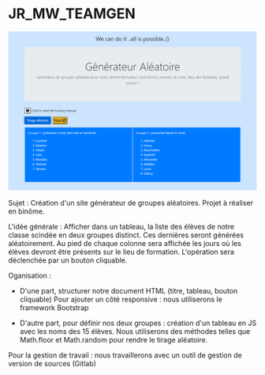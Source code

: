 # JR_MW_TEAMGEN

<img src="./public/screenshot.png" alt="screenshot du projet">

<br>

Sujet : Création d'un site générateur de groupes aléatoires. Projet à réaliser en binôme.

L'idée générale :
Afficher dans un tableau, la liste des élèves de notre classe scindée en deux groupes distinct. Ces dernières seront générées aléatoirement. Au pied de chaque colonne sera affichée les jours où les élèves devront être présents sur le lieu de formation. L'opération sera déclenchée par un bouton cliquable.


Oganisation : 
- D'une part, structurer notre document HTML (titre, tableau, bouton cliquable)
Pour ajouter un côté responsive : nous utiliserons le framework Bootstrap

- D'autre part, pour définir nos deux groupes : création d'un tableau en JS avec les noms des 15 élèves. Nous utiliserons des méthodes telles que Math.floor et Math.random pour rendre le tirage aléatoire. 


Pour la gestion de travail : nous travaillerons avec un outil de gestion de version de sources (Gitlab)

